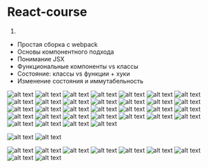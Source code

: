 # React-course

1. 
  *  Простая сборка с webpack
  *  Основы компонентного подхода
  *  Понимание JSX
  *  Функциональные компоненты vs классы
  *  Состояние: классы vs функции + хуки
  *  Изменение состояния и иммутабельность


![alt text](https://github.com/ybeliaev/React-course/blob/master/1/100_%D1%83%D1%81%D1%82%D0%B0%D0%BD%D0%BE%D0%B2%D0%BA%D0%B0_%D1%80%D0%B5%D0%B0%D0%BA%D1%82.png)
![alt text](https://github.com/ybeliaev/React-course/blob/master/1/101_%D1%83%D1%81%D1%82%D0%B0%D0%BD%D0%BE%D0%B2%D0%BA%D0%B0_%D1%80%D0%B5%D0%B0%D0%BA%D1%82.png)
![alt text](https://github.com/ybeliaev/React-course/blob/master/1/102_%D1%83%D1%81%D1%82%D0%B0%D0%BD%D0%BE%D0%B2%D0%BA%D0%B0_%D1%80%D0%B5%D0%B0%D0%BA%D1%82.png)
![alt text](https://github.com/ybeliaev/React-course/blob/master/1/103_%D1%83%D1%81%D1%82%D0%B0%D0%BD%D0%BE%D0%B2%D0%BA%D0%B0_%D1%80%D0%B5%D0%B0%D0%BA%D1%82.png)
![alt text](https://github.com/ybeliaev/React-course/blob/master/1/104_%D1%83%D1%81%D1%82%D0%B0%D0%BD%D0%BE%D0%B2%D0%BA%D0%B0_%D1%80%D0%B5%D0%B0%D0%BA%D1%82.png)
![alt text](https://github.com/ybeliaev/React-course/blob/master/1/105_%D1%83%D1%81%D1%82%D0%B0%D0%BD%D0%BE%D0%B2%D0%BA%D0%B0_%D1%80%D0%B5%D0%B0%D0%BA%D1%82.png)
![alt text](https://github.com/ybeliaev/React-course/blob/master/1/106_%D1%83%D1%81%D1%82%D0%B0%D0%BD%D0%BE%D0%B2%D0%BA%D0%B0_%D1%80%D0%B5%D0%B0%D0%BA%D1%82.png)
![alt text](https://github.com/ybeliaev/React-course/blob/master/1/107_%D1%83%D1%81%D1%82%D0%B0%D0%BD%D0%BE%D0%B2%D0%BA%D0%B0_%D1%80%D0%B5%D0%B0%D0%BA%D1%82.png)
![alt text](https://github.com/ybeliaev/React-course/blob/master/1/108_%D1%83%D1%81%D1%82%D0%B0%D0%BD%D0%BE%D0%B2%D0%BA%D0%B0_%D1%80%D0%B5%D0%B0%D0%BA%D1%82.png)
![alt text](https://github.com/ybeliaev/React-course/blob/master/1/109_%D1%83%D1%81%D1%82%D0%B0%D0%BD%D0%BE%D0%B2%D0%BA%D0%B0_%D1%80%D0%B5%D0%B0%D0%BA%D1%82.png)
![alt text](https://github.com/ybeliaev/React-course/blob/master/1/110_%D1%83%D1%81%D1%82%D0%B0%D0%BD%D0%BE%D0%B2%D0%BA%D0%B0_%D1%80%D0%B5%D0%B0%D0%BA%D1%82.png)
![alt text](https://github.com/ybeliaev/React-course/blob/master/1/111_%D0%BF%D1%80%D0%B8%D0%BD%D1%86%D0%B8%D0%BF%20%D1%80%D0%B0%D0%B1%D0%BE%D1%82%D1%8B%20%D0%A0%D0%B5%D0%B0%D0%BA%D1%82.png)
![alt text](https://github.com/ybeliaev/React-course/blob/master/1/112_%D0%BF%D1%80%D0%B8%D0%BD%D1%86%D0%B8%D0%BF%20%D1%80%D0%B0%D0%B1%D0%BE%D1%82%D1%8B%20%D0%A0%D0%B5%D0%B0%D0%BA%D1%82.png)
![alt text](https://github.com/ybeliaev/React-course/blob/master/1/113_%D0%BF%D1%80%D0%B8%D0%BD%D1%86%D0%B8%D0%BF%20%D1%80%D0%B0%D0%B1%D0%BE%D1%82%D1%8B%20%D0%A0%D0%B5%D0%B0%D0%BA%D1%82.png)
![alt text](https://github.com/ybeliaev/React-course/blob/master/1/114_%D0%BF%D1%80%D0%B8%D0%BD%D1%86%D0%B8%D0%BF%20%D1%80%D0%B0%D0%B1%D0%BE%D1%82%D1%8B%20%D0%A0%D0%B5%D0%B0%D0%BA%D1%82.png)
![alt text](https://github.com/ybeliaev/React-course/blob/master/1/115_%D0%BF%D1%80%D0%B8%D0%BD%D1%86%D0%B8%D0%BF%20%D1%80%D0%B0%D0%B1%D0%BE%D1%82%D1%8B%20%D0%A0%D0%B5%D0%B0%D0%BA%D1%82.png)
![alt text](https://github.com/ybeliaev/React-course/blob/master/1/116_%D0%BF%D1%80%D0%B8%D0%BD%D1%86%D0%B8%D0%BF%20%D1%80%D0%B0%D0%B1%D0%BE%D1%82%D1%8B%20%D0%A0%D0%B5%D0%B0%D0%BA%D1%82.png)
![alt text](https://github.com/ybeliaev/React-course/blob/master/1/117_%D0%BF%D1%80%D0%B8%D0%BD%D1%86%D0%B8%D0%BF%20%D1%80%D0%B0%D0%B1%D0%BE%D1%82%D1%8B%20%D0%A0%D0%B5%D0%B0%D0%BA%D1%82.png)
![alt text](https://github.com/ybeliaev/React-course/blob/master/1/118_%D0%BF%D1%80%D0%B8%D0%BD%D1%86%D0%B8%D0%BF%20%D1%80%D0%B0%D0%B1%D0%BE%D1%82%D1%8B%20%D0%A0%D0%B5%D0%B0%D0%BA%D1%82.png)
![alt text](https://github.com/ybeliaev/React-course/blob/master/1/119_%D0%BF%D0%B5%D1%80%D0%B2%D1%8B%D0%B9%20%D0%BA%D0%BE%D0%BC%D0%BF%D0%BE%D0%BD%D0%B5%D0%BD%D1%82.png)
![alt text](https://github.com/ybeliaev/React-course/blob/master/1/120_%D0%BF%D0%B5%D1%80%D0%B2%D1%8B%D0%B9%20%D0%BA%D0%BE%D0%BC%D0%BF%D0%BE%D0%BD%D0%B5%D0%BD%D1%82.png)
![alt text](https://github.com/ybeliaev/React-course/blob/master/1/121_%D0%BF%D0%B5%D1%80%D0%B2%D1%8B%D0%B9%20%D0%BA%D0%BE%D0%BC%D0%BF%D0%BE%D0%BD%D0%B5%D0%BD%D1%82.png)
![alt text](https://github.com/ybeliaev/React-course/blob/master/1/122_props.png)
![alt text](https://github.com/ybeliaev/React-course/blob/master/1/123_props.png)
![alt text](https://github.com/ybeliaev/React-course/blob/master/1/124_props.png)
![alt text](https://github.com/ybeliaev/React-course/blob/master/1/125_Counter.png)
![alt text](https://github.com/ybeliaev/React-course/blob/master/1/126_Counter.png)
![alt text](https://github.com/ybeliaev/React-course/blob/master/1/127_Counter.png)
![alt text](https://github.com/ybeliaev/React-course/blob/master/1/128_Counter.png)
![alt text](https://github.com/ybeliaev/React-course/blob/master/1/129_Counter.png)
![alt text](https://github.com/ybeliaev/React-course/blob/master/1/130_Counter.png)
![alt text](https://github.com/ybeliaev/React-course/blob/master/1/131_Counter.png)



![alt text](https://avatars2.githubusercontent.com/u/11632545?v=3&s=200)
![alt text](https://avatars2.githubusercontent.com/u/11632545?v=3&s=200)

![alt text](https://avatars2.githubusercontent.com/u/11632545?v=3&s=200)
![alt text](https://avatars2.githubusercontent.com/u/11632545?v=3&s=200)
![alt text](https://avatars2.githubusercontent.com/u/11632545?v=3&s=200)
![alt text](https://avatars2.githubusercontent.com/u/11632545?v=3&s=200)
![alt text](https://avatars2.githubusercontent.com/u/11632545?v=3&s=200)
![alt text](https://avatars2.githubusercontent.com/u/11632545?v=3&s=200)
![alt text](https://avatars2.githubusercontent.com/u/11632545?v=3&s=200)
![alt text](https://avatars2.githubusercontent.com/u/11632545?v=3&s=200)
![alt text](https://avatars2.githubusercontent.com/u/11632545?v=3&s=200)


